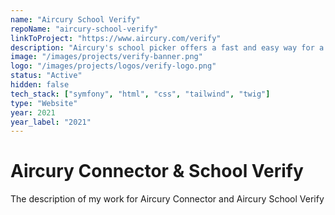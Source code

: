 ```yaml
---
name: "Aircury School Verify"
repoName: "aircury-school-verify"
linkToProject: "https://www.aircury.com/verify"
description: "Aircury's school picker offers a fast and easy way for a user to select any English or Welsh school so that you can embed those details accurately in your product's database."
image: "/images/projects/verify-banner.png"
logo: "/images/projects/logos/verify-logo.png"
status: "Active"
hidden: false
tech_stack: ["symfony", "html", "css", "tailwind", "twig"]
type: "Website"
year: 2021
year_label: "2021"
---
```


# Aircury Connector & School Verify

The description of my work for Aircury Connector and Aircury School Verify
